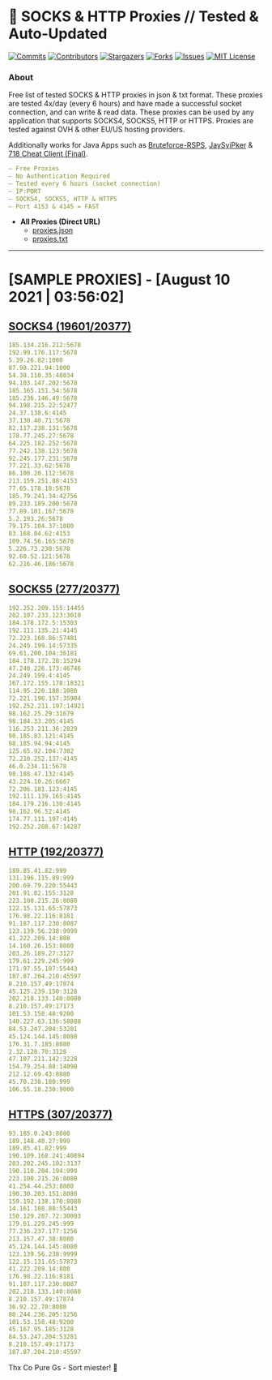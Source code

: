 <!-- MARKDOWN LINKS & IMAGES -->
<!-- https://www.markdownguide.org/basic-syntax/#reference-style-links -->
[contributors-shield]: https://img.shields.io/github/contributors/KaiBurton/free-proxies-autoupdated?style=for-the-badge
[contributors-url]: https://github.com/KaiBurton/free-proxies-autoupdated/graphs/contributors
[forks-shield]: https://img.shields.io/github/forks/KaiBurton/free-proxies-autoupdated?style=for-the-badge
[forks-url]: https://github.com/KaiBurton/free-proxies-autoupdated/network/members
[stars-shield]: https://img.shields.io/github/stars/KaiBurton/free-proxies-autoupdated?style=for-the-badge
[stars-url]: https://github.com/KaiBurton/free-proxies-autoupdated/stargazers
[issues-shield]: https://img.shields.io/github/issues/KaiBurton/free-proxies-autoupdated?style=for-the-badge
[issues-url]: https://github.com/KaiBurton/free-proxies-autoupdated/issues
[license-shield]: https://img.shields.io/github/license/KaiBurton/free-proxies-autoupdated?style=for-the-badge
[license-url]: https://github.com/KaiBurton/free-proxies-autoupdated/blob/main/LICENSE
[commit-shield]: https://img.shields.io/github/last-commit/KaiBurton/free-proxies-autoupdated?style=for-the-badge
[commit-url]: https://github.com/KaiBurton/free-proxies-autoupdated/commits/main

# 🎁 SOCKS & HTTP Proxies // Tested & Auto-Updated

[![Commits][commit-shield]][commit-url]
[![Contributors][contributors-shield]][contributors-url]
[![Stargazers][stars-shield]][stars-url]
[![Forks][forks-shield]][forks-url]
[![Issues][issues-shield]][issues-url]
[![MIT License][license-shield]][license-url]

### About
Free list of tested SOCKS & HTTP proxies in json & txt format. These proxies are tested 4x/day (every 6 hours) and have made a successful socket connection, and can write & read data. These proxies can be used by any application that supports SOCKS4, SOCKS5, HTTP or HTTPS. Proxies are tested against OVH & other EU/US hosting providers.

Additionally works for Java Apps such as [Bruteforce-RSPS](https://github.com/KaiBurton/Bruteforce-RSPS), [JaySyiPker](https://github.com/JayArrowz/JaySyiPker) & [718 Cheat Client (Final)](https://github.com/KaiBurton/718-Cheat-Client-Final). 

```yaml
— Free Proxies
— No Authentication Required
— Tested every 6 hours (socket connection)
— IP:PORT
— SOCKS4, SOCKS5, HTTP & HTTPS
— Port 4153 & 4145 = FAST
```

- **All Proxies (Direct URL)**
  - [proxies.json](https://raw.githubusercontent.com/KaiBurton/free-proxies-autoupdated/main/proxies.json)
  - [proxies.txt](https://raw.githubusercontent.com/KaiBurton/free-proxies-autoupdated/main/proxies.txt)

---

# [SAMPLE PROXIES] - [August 10 2021 | 03:56:02]

## [SOCKS4 (19601/20377)](https://raw.githubusercontent.com/KaiBurton/free-proxies-autoupdated/main/proxies-socks4.txt)
```yaml
185.134.216.212:5678
192.99.176.117:5678
5.39.26.82:1080
87.98.221.94:1000
54.38.110.35:48034
94.103.147.202:5678
185.165.151.54:5678
185.236.146.49:5678
94.198.215.22:52477
24.37.138.6:4145
37.130.40.71:5678
82.117.238.131:5678
178.77.245.27:5678
64.225.182.252:5678
77.242.138.123:5678
92.245.177.231:5678
77.221.33.62:5678
86.100.20.112:5678
213.159.251.88:4153
77.65.178.18:5678
185.79.241.34:42756
89.233.189.200:5678
77.89.101.167:5678
5.2.193.26:5678
79.175.104.37:1080
83.168.84.62:4153
109.74.56.165:5678
5.226.73.230:5678
92.60.52.121:5678
62.216.46.186:5678
```

## [SOCKS5 (277/20377)](https://raw.githubusercontent.com/KaiBurton/free-proxies-autoupdated/main/proxies-socks5.txt)
```yaml
192.252.209.155:14455
202.107.233.123:3010
184.178.172.5:15303
192.111.135.21:4145
72.223.168.86:57481
24.249.199.14:57335
69.61.200.104:36181
184.178.172.28:15294
47.240.226.173:46746
24.249.199.4:4145
167.172.155.178:18321
114.95.220.188:1080
72.221.196.157:35904
192.252.211.197:14921
98.162.25.29:31679
98.184.33.205:4145
116.253.211.36:2829
98.185.83.121:4145
98.185.94.94:4145
125.65.92.104:7302
72.210.252.137:4145
46.0.234.11:5678
98.188.47.132:4145
43.224.10.26:6667
72.206.181.123:4145
192.111.139.165:4145
184.179.216.130:4145
98.162.96.52:4145
174.77.111.197:4145
192.252.208.67:14287
```

## [HTTP (192/20377)](https://raw.githubusercontent.com/KaiBurton/free-proxies-autoupdated/main/proxies-http.txt)
```yaml
189.85.41.82:999
131.196.115.89:999
200.69.79.220:55443
201.91.82.155:3128
223.100.215.26:8080
122.15.131.65:57873
176.98.22.116:8181
91.187.117.230:8087
123.139.56.238:9999
41.222.209.14:808
14.160.26.153:8080
203.26.189.27:3127
179.61.229.245:999
171.97.55.107:55443
187.87.204.210:45597
8.210.157.49:17874
45.125.239.150:3128
202.218.133.140:8080
8.210.157.49:17173
101.53.158.48:9200
140.227.63.136:58888
84.53.247.204:53281
45.124.144.145:8080
176.31.7.185:8080
2.32.128.70:3128
47.107.211.142:3228
154.79.254.88:14098
212.12.69.43:8080
45.70.238.180:999
106.55.18.230:9000
```

## [HTTPS (307/20377)](https://raw.githubusercontent.com/KaiBurton/free-proxies-autoupdated/main/proxies-https.txt)
```yaml
93.185.0.243:8080
189.148.40.27:999
189.85.41.82:999
190.109.168.241:40894
203.202.245.102:3137
190.110.204.194:999
223.100.215.26:8080
41.254.44.253:8080
190.30.203.151:8080
159.192.138.170:8080
14.161.108.88:55443
150.129.207.72:30093
179.61.229.245:999
77.236.237.177:1256
213.157.47.38:8080
45.124.144.145:8080
123.139.56.238:9999
122.15.131.65:57873
41.222.209.14:808
176.98.22.116:8181
91.187.117.230:8087
202.218.133.140:8080
8.210.157.49:17874
36.92.22.70:8080
80.244.236.205:1256
101.53.158.48:9200
45.167.95.185:3128
84.53.247.204:53281
8.210.157.49:17173
187.87.204.210:45597
```



Thx Co Pure Gs - Sort miester! 💟